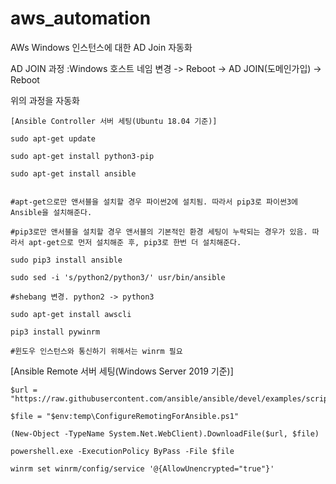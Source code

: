 # aws_automation
AWs Windows 인스턴스에 대한 AD Join 자동화

AD JOIN 과정
:Windows 호스트 네임 변경 -> Reboot -> AD JOIN(도메인가입) -> Reboot

위의 과정을 자동화
```
[Ansible Controller 서버 세팅(Ubuntu 18.04 기준)]

sudo apt-get update

sudo apt-get install python3-pip

sudo apt-get install ansible


#apt-get으로만 앤서블을 설치할 경우 파이썬2에 설치됨. 따라서 pip3로 파이썬3에 Ansible을 설치해준다.

#pip3로만 앤서블을 설치할 경우 앤서블의 기본적인 환경 세팅이 누락되는 경우가 있음. 따라서 apt-get으로 먼저 설치해준 후, pip3로 한번 더 설치해준다.

sudo pip3 install ansible

sudo sed -i 's/python2/python3/' usr/bin/ansible

#shebang 변경. python2 -> python3

sudo apt-get install awscli

pip3 install pywinrm

#윈도우 인스턴스와 통신하기 위해서는 winrm 필요
```
[Ansible Remote 서버 세팅(Windows Server 2019 기준)]
```
$url = "https://raw.githubusercontent.com/ansible/ansible/devel/examples/scripts/ConfigureRemotingForAnsible.ps1"

$file = "$env:temp\ConfigureRemotingForAnsible.ps1"

(New-Object -TypeName System.Net.WebClient).DownloadFile($url, $file)

powershell.exe -ExecutionPolicy ByPass -File $file

winrm set winrm/config/service '@{AllowUnencrypted="true"}'
```
